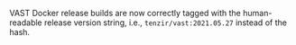 VAST Docker release builds are now correctly tagged with the human-readable
release version string, i.e., `tenzir/vast:2021.05.27` instead of the hash.
